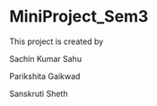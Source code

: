 # MiniProject_Sem3

This project is created by 

Sachin Kumar Sahu

Parikshita Gaikwad

Sanskruti Sheth
